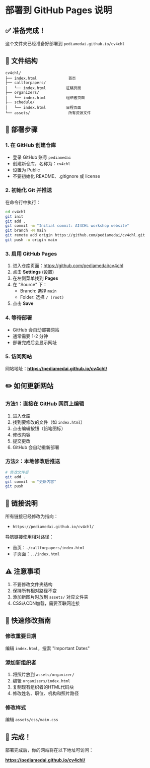 # 部署到 GitHub Pages 说明

## ✅ 准备完成！

这个文件夹已经准备好部署到 `pediamedai.github.io/cv4chl`

## 📁 文件结构

```
cv4chl/
├── index.html              首页
├── callforpapers/
│   └── index.html         征稿页面
├── organizers/
│   └── index.html         组织者页面
├── schedule/
│   └── index.html         日程页面
└── assets/                 所有资源文件
```

## 🚀 部署步骤

### 1. 在 GitHub 创建仓库

- 登录 GitHub 账号 `pediamedai`
- 创建新仓库，名称为：`cv4chl`
- 设置为 Public
- 不要初始化 README、.gitignore 或 license

### 2. 初始化 Git 并推送

在命令行中执行：

```bash
cd cv4chl
git init
git add .
git commit -m "Initial commit: AI4CHL workshop website"
git branch -M main
git remote add origin https://github.com/pediamedai/cv4chl.git
git push -u origin main
```

### 3. 启用 GitHub Pages

1. 进入仓库页面：https://github.com/pediamedai/cv4chl
2. 点击 **Settings** (设置)
3. 在左侧菜单找到 **Pages**
4. 在 "Source" 下：
   - Branch: 选择 `main`
   - Folder: 选择 `/ (root)`
5. 点击 **Save**

### 4. 等待部署

- GitHub 会自动部署网站
- 通常需要 1-2 分钟
- 部署完成后会显示网址

### 5. 访问网站

网站地址：**https://pediamedai.github.io/cv4chl/**

## ✏️ 如何更新网站

### 方法1：直接在 GitHub 网页上编辑

1. 进入仓库
2. 找到要修改的文件（如 `index.html`）
3. 点击编辑按钮（铅笔图标）
4. 修改内容
5. 提交更改
6. GitHub 会自动重新部署

### 方法2：本地修改后推送

```bash
# 修改文件后
git add .
git commit -m "更新内容"
git push
```

## 🔗 链接说明

所有链接已经修改为指向：
- `https://pediamedai.github.io/cv4chl/`

导航链接使用相对路径：
- 首页：`./callforpapers/index.html`
- 子页面：`../index.html`

## ⚠️ 注意事项

1. 不要修改文件夹结构
2. 保持所有相对路径不变
3. 添加新图片时放到 `assets/` 对应文件夹
4. CSS从CDN加载，需要互联网连接

## 📝 快速修改指南

### 修改重要日期

编辑 `index.html`，搜索 "Important Dates"

### 添加新组织者

1. 将照片放到 `assets/organizer/`
2. 编辑 `organizers/index.html`
3. 复制现有组织者的HTML代码块
4. 修改姓名、职位、机构和照片路径

### 修改样式

编辑 `assets/css/main.css`

## 🎉 完成！

部署完成后，你的网站将在以下地址可访问：

**https://pediamedai.github.io/cv4chl/**

